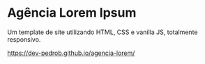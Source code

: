 # Agência Lorem Ipsum
Um template de site utilizando HTML, CSS e vanilla JS, totalmente responsivo.


https://dev-pedrob.github.io/agencia-lorem/
